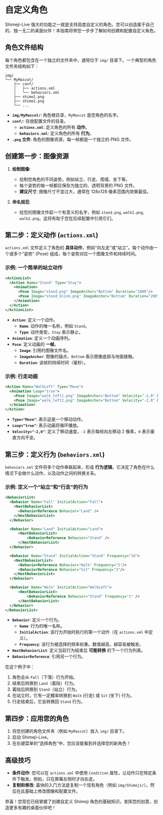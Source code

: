 # 自定义角色

Shimeji-Live 强大的功能之一就是支持高度自定义的角色。您可以创造属于自己的、独一无二的桌面伙伴！本指南将带您一步步了解如何创建和配置自定义角色。

## 角色文件结构

每个角色都包含在一个独立的文件夹中，通常位于 `img/` 目录下。一个典型的角色文件夹结构如下：

```
img/
└── MyMascot/
    ├── conf/
    │   ├── actions.xml
    │   └── behaviors.xml
    ├── shime1.png
    ├── shime2.png
    └── ...
```

- **`img/MyMascot/`**: 角色根目录，`MyMascot` 是您角色的名字。
- **`conf/`**: 存放配置文件的目录。
  - **`actions.xml`**: 定义角色的所有 **动作**。
  - **`behaviors.xml`**: 定义角色的所有 **行为**。
- **`.png` 文件**: 角色的图像资源，每一帧都是一个独立的 PNG 文件。

## 创建第一步：图像资源

1. **绘制图像**:
   - 绘制您角色的不同姿势，例如站立、行走、爬墙、坐下等。
   - 每个姿势的每一帧都应保存为独立的、透明背景的 PNG 文件。
   - **建议尺寸**: 图像尺寸不宜过大，通常在 128x128 像素范围内效果最佳。

2. **命名规范**:
   - 给您的图像文件起一个有意义的名字，例如 `stand.png`, `walk1.png`, `walk2.png`。这将有助于您在后续配置中引用它们。

## 第二步：定义动作 (`actions.xml`)

`actions.xml` 文件定义了角色的 **具体动作**，例如“向左走”或“站立”。每个动作由一个或多个“姿势” (Pose) 组成，每个姿势对应一个图像文件和持续时间。

### 示例: 一个简单的站立动作

```xml
<ActionList>
  <Action Name="Stand" Type="Stay">
    <Animation>
      <Pose Image="stand.png" ImageAnchor="Bottom" Duration="1000"/>
      <Pose Image="stand_blink.png" ImageAnchor="Bottom" Duration="200"/>
    </Animation>
  </Action>
</ActionList>
```

- **`Action`**: 定义一个动作。
  - **`Name`**: 动作的唯一名称，例如 `Stand`。
  - **`Type`**: 动作类型，`Stay` 表示静止。
- **`Animation`**: 定义一个动画序列。
- **`Pose`**: 定义动画的 **一帧**。
  - **`Image`**: 引用的图像文件名。
  - **`ImageAnchor`**: 图像的锚点，`Bottom` 表示图像底部与地面接触。
  - **`Duration`**: 该帧的持续时间（毫秒）。

### 示例: 行走动画

```xml
<Action Name="WalkLeft" Type="Move">
  <Animation Loop="true">
    <Pose Image="walk_left1.png" ImageAnchor="Bottom" Velocity="-2,0" Duration="500"/>
    <Pose Image="walk_left2.png" ImageAnchor="Bottom" Velocity="-2,0" Duration="500"/>
  </Animation>
</Action>
```

- **`Type="Move"`**: 表示这是一个移动动作。
- **`Loop="true"`**: 表示动画将循环播放。
- **`Velocity="-2,0"`**: 定义了移动速度，`-2` 表示每帧向左移动 2 像素，`0` 表示垂直方向不变。

## 第三步：定义行为 (`behaviors.xml`)

`behaviors.xml` 文件将多个动作串联起来，形成 **行为逻辑**。它决定了角色在什么情况下会做什么动作，以及动作之间的转换关系。

### 示例: 定义一个“站立”和“行走”的行为

```xml
<BehaviorList>
  <Behavior Name="Fall" InitialAction="Fall">
    <NextBehaviorList>
      <BehaviorReference Behavior="Land" />
    </NextBehaviorList>
  </Behavior>

  <Behavior Name="Land" InitialAction="Land">
      <NextBehaviorList>
          <BehaviorReference Behavior="Stand" />
      </NextBehaviorList>
  </Behavior>

  <Behavior Name="Stand" InitialAction="Stand" Frequency="10">
    <NextBehaviorList>
      <BehaviorReference Behavior="Walk" Frequency="5"/>
      <BehaviorReference Behavior="Sit" Frequency="3"/>
    </NextBehaviorList>
  </Behavior>

  <Behavior Name="Walk" InitialAction="WalkLeft">
      <NextBehaviorList>
          <BehaviorReference Behavior="Stand" Frequency="1" />
      </NextBehaviorList>
  </Behavior>
</BehaviorList>
```

- **`Behavior`**: 定义一个行为。
  - **`Name`**: 行为的唯一名称。
  - **`InitialAction`**: 该行为开始时执行的第一个动作（在 `actions.xml` 中定义）。
  - **`Frequency`**: 该行为被选择的频率权重。数值越高，越容易被触发。
- **`NextBehaviorList`**: 定义当前行为结束后 **可能转换** 的下一个行为列表。
- **`BehaviorReference`**: 引用另一个行为。

在这个例子中：
1.  角色会从 `Fall`（下落）行为开始。
2.  结束后转换到 `Land`（着陆）行为。
3.  着陆后转换到 `Stand`（站立）行为。
4.  在站立时，它有一定概率转换到 `Walk` (行走) 或 `Sit` (坐下) 行为。
5.  行走结束后，它会转换回 `Stand` 行为。

## 第四步：应用您的角色

1. 将您创建的角色文件夹（例如 `MyMascot`）放入 `img/` 目录下。
2. 启动 Shimeji-Live。
3. 在右键菜单的“选择角色”中，您应该能看到并选择您的新角色！

## 高级技巧

- **条件动作**: 您可以在 `actions.xml` 中使用 `Condition` 属性，让动作只在特定条件下触发。例如，只在屏幕左侧时才向右走。
- **复制和修改**: 最快的入门方法是复制一个现有角色（例如 `img/Shimeji/`），然后在此基础上修改图像和配置文件。

恭喜！您现在已经掌握了创建自定义 Shimeji 角色的基础知识。发挥您的创意，创造更多有趣的桌面伙伴吧！